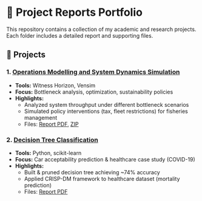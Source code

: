 # 📂 Project Reports Portfolio  

This repository contains a collection of my academic and research projects.  
Each folder includes a detailed report and supporting files.  

## 🚀 Projects  

### 1. [Operations Modelling and System Dynamics Simulation](./Operations-Modelling-Simulation)  
- **Tools:** Witness Horizon, Vensim  
- **Focus:** Bottleneck analysis, optimization, sustainability policies  
- **Highlights:**  
  - Analyzed system throughput under different bottleneck scenarios  
  - Simulated policy interventions (tax, fleet restrictions) for fisheries management  
  - Files: [Report PDF](./Operations-Modelling-Simulation/annotated-EBUS504_CHRISTINA_201805307.docx.pdf), [ZIP](./Operations-Modelling-Simulation/EBUS504_CHRISTINA_201805307%20(2).zip)  

### 2. [Decision Tree Classification](./Decision-Tree-Classification)  
- **Tools:** Python, scikit-learn  
- **Focus:** Car acceptability prediction & healthcare case study (COVID-19)  
- **Highlights:**  
  - Built & pruned decision tree achieving ~74% accuracy  
  - Applied CRISP-DM framework to healthcare dataset (mortality prediction)  
  - Files: [Report PDF](./Decision-Tree-Classification/DATA%20MINING%20ASSIGNMENT%20-%201%20.pdf)  
